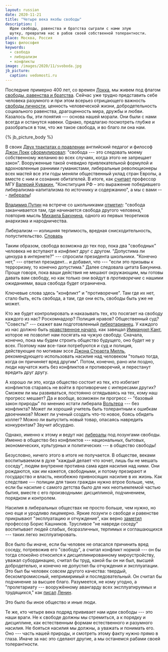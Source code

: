 ```yaml
---
layout: russian
date: 2020-11-21
title: "Четыре века якобы свободы"
description: |
  Идеи свободы, равенства и братства сыграли с нами злую
  шутку, превратив нас в рабов своей собственной толерантности.
place: Москва, Россия
tags: философия
keywords:
  - свобода
  - либерализм
  - конфликты
image: /images/2020/11/svoboda.jpg
jb_picture:
  caption: vedomosti.ru
---
```


Последние примерно 400 лет, со времен
[Локка](https://ru.wikipedia.org/wiki/%D0%9B%D0%BE%D0%BA%D0%BA,_%D0%94%D0%B6%D0%BE%D0%BD),
мы живем под флагом
[свободы, равенства и братства](https://ru.wikipedia.org/wiki/%D0%A1%D0%B2%D0%BE%D0%B1%D0%BE%D0%B4%D0%B0,_%D1%80%D0%B0%D0%B2%D0%B5%D0%BD%D1%81%D1%82%D0%B2%D0%BE,_%D0%B1%D1%80%D0%B0%D1%82%D1%81%D1%82%D0%B2%D0%BE).
Сейчас уже трудно представить себе человека разумного и при этом
всерьез отрицающего важность
[свободы личности](https://ru.wikipedia.org/wiki/%D0%A1%D0%B2%D0%BE%D0%B1%D0%BE%D0%B4%D0%B0_%D0%BB%D0%B8%D1%87%D0%BD%D0%BE%D1%81%D1%82%D0%B8),
ценность человеческой жизни,
добродетельность социального равенства,
драгоценность мира, дружбы и любви.
Казалось бы, эти понятия --- основа нашей морали.
Они были с нами всегда и останутся навеки.
Однако, предлагаю посмотреть глубже и разобраться в том, что же такое свобода,
и во благо ли она нам.

{% jb_picture_body %}

<!--more-->

В своих [Двух трактатах о правлении](https://ru.wikipedia.org/wiki/%D0%94%D0%B2%D0%B0_%D1%82%D1%80%D0%B0%D0%BA%D1%82%D0%B0%D1%82%D0%B0_%D0%BE_%D0%BF%D1%80%D0%B0%D0%B2%D0%BB%D0%B5%D0%BD%D0%B8%D0%B8)
английский педагог и философ
[Джон Локк](https://ru.wikipedia.org/wiki/%D0%9B%D0%BE%D0%BA%D0%BA,_%D0%94%D0%B6%D0%BE%D0%BD)
[сформулировал](http://grachev62.narod.ru/lock/lokk_2_04.html):
"свобода --- это следовать моему собственному
желанию во всех случаях, когда этого не запрещает закон".
Вооруженные такой очевидно привлекательной формулой и вдохновленные ранними гуманистами,
либеральные революционеры всех мастей все эти годы меняли общественный уклад стран Европы,
а вместе с ним и сознание обитателей. В итоге, как
[считает](https://razumru.ru/humanism/journal/60/party.htm)
профессор МГУ [Валерий Кувакин](https://ru.wikipedia.org/wiki/%D0%9A%D1%83%D0%B2%D0%B0%D0%BA%D0%B8%D0%BD,_%D0%92%D0%B0%D0%BB%D0%B5%D1%80%D0%B8%D0%B9_%D0%90%D0%BB%D0%B5%D0%BA%D1%81%D0%B0%D0%BD%D0%B4%D1%80%D0%BE%D0%B2%D0%B8%D1%87),
"Конституция РФ – это выражение победившего либерализма-капитализма
по источнику и содержанию", а мы с вами ---
[либералы](https://ru.wikipedia.org/wiki/%D0%9B%D0%B8%D0%B1%D0%B5%D1%80%D0%B0%D0%BB%D0%B8%D0%B7%D0%BC)!

[Владимир Путин](https://ru.wikipedia.org/wiki/%D0%9F%D1%83%D1%82%D0%B8%D0%BD,_%D0%92%D0%BB%D0%B0%D0%B4%D0%B8%D0%BC%D0%B8%D1%80_%D0%92%D0%BB%D0%B0%D0%B4%D0%B8%D0%BC%D0%B8%D1%80%D0%BE%D0%B2%D0%B8%D1%87)
на встрече со школьниками
[отметил](https://rg.ru/2017/07/21/putin-obiasnil-gde-zakanchivaetsia-svoboda-v-internete.html):
"свобода заканчивается там, где начинается свобода другого человека,"
повторив мысль [Михаила Бакунина](https://ru.wikipedia.org/wiki/%D0%91%D0%B0%D0%BA%D1%83%D0%BD%D0%B8%D0%BD,_%D0%9C%D0%B8%D1%85%D0%B0%D0%B8%D0%BB_%D0%90%D0%BB%D0%B5%D0%BA%D1%81%D0%B0%D0%BD%D0%B4%D1%80%D0%BE%D0%B2%D0%B8%D1%87),
одного из первых теоретиков анархизма и народничества.

<aside class="quote">
Либерализм — излишняя терпимость, вредная снисходительность, попустительство.
<span><a href="https://classes.ru/all-russian/russian-dictionary-Efremova-term-41614.htm">Словарь</a></span>
</aside>

Таким образом, свобода возможна до тех пор, пока два "свободных" человека
не вступают в _конфликт_ друг с другом. "Допустима ли цензура в интернете?"
--- спросили президента школьники. "Конечно нет," --- ответил президент...
и добавил, что --- "если это призывы к терроризму, то конечно допустима."
Далее следовала цитата Бакунина. Проще говоря, пока ваши действия не мешают окружающим,
мы готовы давать вам свободу, но как только они войдут в _противоречие_
с нашими ожиданиями, ваша свобода будет ограничена.

Ключевые слова здесь "конфликт" и "противоречие". Там где их нет, стало быть,
есть свобода, а там, где они есть, свободы быть уже не может.

Кто же будет контролировать и наказывать тех, кто посягает на свободу
каждого из нас? Роскомнадзор? Полиция нравов? Общественный суд?
"Совесть!" --- скажет вам подготовленный
[либертарианец](https://ru.wikipedia.org/wiki/%D0%9B%D0%B8%D0%B1%D0%B5%D1%80%D1%82%D0%B0%D1%80%D0%B8%D0%B0%D0%BD%D1%81%D1%82%D0%B2%D0%BE).
У каждого из нас должно быть
[нравственное начало](https://ru.wikipedia.org/wiki/%D0%9A%D0%B0%D1%82%D0%B5%D0%B3%D0%BE%D1%80%D0%B8%D1%87%D0%B5%D1%81%D0%BA%D0%B8%D0%B9_%D0%B8%D0%BC%D0%BF%D0%B5%D1%80%D0%B0%D1%82%D0%B8%D0%B2),
как завещал
[Иммануил Кант](https://ru.wikipedia.org/wiki/%D0%9A%D0%B0%D0%BD%D1%82,_%D0%98%D0%BC%D0%BC%D0%B0%D0%BD%D1%83%D0%B8%D0%BB),
которое не позволит нам посягать на чужую свободу. Сначала, конечно, пока
мы будем строить общество будущего, оно будет не у всех. Поэтому нам
все-таки потребуются и суд и полиция, действующие по мотивам
эссе [Джона Стюарта Милль](https://ru.wikipedia.org/wiki/%D0%9C%D0%B8%D0%BB%D0%BB%D1%8C,_%D0%94%D0%B6%D0%BE%D0%BD_%D0%A1%D1%82%D1%8E%D0%B0%D1%80%D1%82),
рекомендующего использовать
насилие над человеком "только тогда, когда он причиняет вред другим".
Потом, конечно, рано или поздно, люди научатся жить без конфликтов и противоречий,
и перестанут вредить друг другу.

А хорошо ли это, когда общество состоит из тех, кто избегает конфликтов
стараясь не войти в противоречие с интересами других? Сможем ли
мы развиваться, постоянно оглядываясь на тех, кому наш прогресс мешает?
Да и вообще, возможен ли прогресс -- "базовый закон природы"
по мнению кстати либерала [Вольтера](https://ru.wikipedia.org/wiki/%D0%92%D0%BE%D0%BB%D1%8C%D1%82%D0%B5%D1%80)
--- без конфликта?
Может ли хороший учитель быть толерантным к ошибкам двоечников?
Может ли ученый создать что-то новое, боясь обидеть коллег?
Можно ли выпустить новый товар, опасаясь навредить конкурентам?
Звучит абсурдно.

Однако, именно к этому и ведут нас
[либералы](https://ru.wikipedia.org/wiki/%D0%9B%D0%B8%D0%B1%D0%B5%D1%80%D0%B0%D0%BB%D0%B8%D0%B7%D0%BC)
под лозунгами свободы.
Именно в общество без конфликтов --- национальных, бытовых, экономических,
культурных и политических --- в общество свободы!

Безусловно, ничего этого в итоге не получается. В обществе,
веками воспитываемом в духе "каждый делает что хочет, лишь бы не мешать соседу",
людям внутренне противна сама идея насилия над ними.
Они рождаются, как им кажется, свободными,
и потому презирают и государство и власть, неизбежно привносящих насилие в их жизнь.
Как следствие --- полиции для таких граждан нужно
втрое больше, чем, если бы насилие с самого детства было для них
неотъемлемой частью бытия, вместе с его производными: дисциплиной,
подчинением, порядком и контролем.

Насилия в либеральных обществах не просто больше, чем нужно, но оно еще
и уродливо лицемерно. Яркие лозунги о свободе и равенстве прикрывают
"эксплуатацию и отчуждение", как верно
[заметил](http://ecsocman.hse.ru/data/973/640/1219/06.pdf)
профессор Борис Кашников. Трусливое "не навреди соседу" воспитывает
людей слабых, безразличных, терпимых и соглашающихся --- таких легко эксплуатировать.

Все было бы иначе, если бы человек не опасался причинить вред соседу, потревожив его "свободу",
а считал конфликт нормой --- он бы тогда спокойно относился к дисциплинированному
мироустройству, уважал субординацию, считал бы труд, какой бы он ни был,
высшей добродетелью, и конечно не допустил бы отчуждения и эксплуатации.
Это был бы человек совсем другого качества:
твердый, бескомпромиссный, непримиримый и последовательный.
Он считал бы подчинение за высшее благо. Разумеется, не кому угодно, а
"пролетариату --- вооружённому авангарду всех эксплуатируемых и трудящихся,"
как [писал](https://ru.wikipedia.org/wiki/%D0%93%D0%BE%D1%81%D1%83%D0%B4%D0%B0%D1%80%D1%81%D1%82%D0%B2%D0%BE_%D0%B8_%D1%80%D0%B5%D0%B2%D0%BE%D0%BB%D1%8E%D1%86%D0%B8%D1%8F)
[Ленин](https://ru.wikipedia.org/wiki/%D0%92._%D0%98._%D0%9B%D0%B5%D0%BD%D0%B8%D0%BD).

Это было бы иное общество и иные люди.

Те же, кто четыре века подряд прививает нам идеи свободы --- это наши враги.
Не к свободе должны мы стремиться, а к порядку и дисциплине,
как естественным формам естественного и разумного насилия.
Не бояться насилия мы должны, а уважать и понимать его. Оно --- часть нашей
природы, и смотреть этому факту нужно прямо в глаза. Иначе за нас
это сделают другие, а мы останемся рабами своей толерантности.